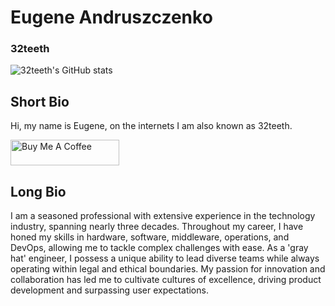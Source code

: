 # Eugene Andruszczenko
### **32teeth**

![32teeth's GitHub stats](https://streak-stats.demolab.com/?user=32teeth&theme=graywhite&border_radius=10&card_width=720&type=png&fire=EB275C&stroke=EEEEEE&ring=DDDDDD&sideLabels=EB275C&dates=999999)

## Short Bio
Hi, my name is Eugene, on the internets I am also known as 32teeth.

<a href="https://www.buymeacoffee.com/32teeth" target="_blank"><img src="https://cdn.buymeacoffee.com/buttons/default-orange.png" alt="Buy Me A Coffee" height="41" width="174"></a>

## Long Bio
I am a seasoned professional with extensive experience in the technology industry, spanning nearly three decades. Throughout my career, I have honed my skills in hardware, software, middleware, operations, and DevOps, allowing me to tackle complex challenges with ease. As a 'gray hat' engineer, I possess a unique ability to lead diverse teams while always operating within legal and ethical boundaries. My passion for innovation and collaboration has led me to cultivate cultures of excellence, driving product development and surpassing user expectations.